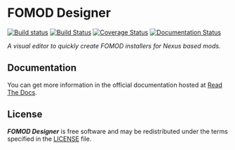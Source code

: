 # FOMOD Designer
[![Build status](https://ci.appveyor.com/api/projects/status/nep4id3ammekof68?svg=true)](https://ci.appveyor.com/project/GandaG/fomod-editor) [![Build Status](https://travis-ci.org/GandaG/fomod-designer.svg?branch=develop)](https://travis-ci.org/GandaG/fomod-designer) [![Coverage Status](https://coveralls.io/repos/github/GandaG/fomod-designer/badge.svg?branch=develop)](https://coveralls.io/github/GandaG/fomod-designer?branch=develop) [![Documentation Status](https://readthedocs.org/projects/fomod-designer/badge/?version=stable)](http://fomod-designer.readthedocs.io/en/stable/?badge=stable)

*A visual editor to quickly create FOMOD installers for Nexus based mods.*

## Documentation

You can get more information in the official documentation hosted at [Read The Docs](http://fomod-designer.readthedocs.io/en/stable/).

## License

***FOMOD Designer*** is free software and may be redistributed
under the terms specified in the [LICENSE] file.

  [LICENSE]: /LICENSE
